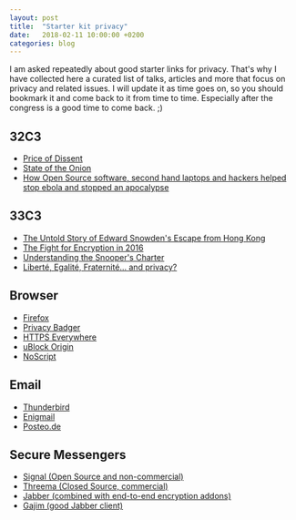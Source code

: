 ```yaml
---
layout: post
title:  "Starter kit privacy"
date:   2018-02-11 10:00:00 +0200
categories: blog
---
```


I am asked repeatedly about good starter links for privacy. That's why
I have collected here a curated list of talks, articles and more
that focus on privacy and related issues. I will update it as time goes on,
so you should bookmark it and come back to it from time to time. Especially
after the congress is a good time to come back. ;)

## 32C3

- <a href="https://media.ccc.de/v/32c3-7443-the_price_of_dissent" rel="nofollow">Price of Dissent</a>
- <a href="https://media.ccc.de/v/32c3-7307-state_of_the_onion" rel="nofollow">State of the Onion</a>
- <a href="https://media.ccc.de/v/32c3-7561-how_open_source_software_second_hand_laptops_and_hackers_helped_stop_ebola_and_stopped_an_apocalypse" rel="nofollow">How Open Source software, second hand laptops and hackers helped stop ebola and stopped an apocalypse</a>


## 33C3

- <a href="https://media.ccc.de/v/33c3-8416-the_untold_story_of_edward_snowden_s_escape_from_hong_kong" rel="nofollow">The Untold Story of Edward Snowden's Escape from Hong Kong</a>
- <a href="https://media.ccc.de/v/33c3-8295-the_fight_for_encryption_in_2016" rel="nofollow">The Fight for Encryption in 2016</a>
- <a href="https://media.ccc.de/v/33c3-8287-understanding_the_snooper_s_charter" rel="nofollow">Understanding the Snooper's Charter</a>
- <a href="https://media.ccc.de/v/33c3-8072-liberte_egalite_fraternite_and_privacy" rel="nofollow">Liberté, Egalité, Fraternité... and privacy?</a>

## Browser

- <a href="https://www.mozilla.org/en-US/firefox/" rel="nofollow">Firefox</a>
- <a href="https://www.eff.org/privacybadger" rel="nofollow">Privacy Badger</a>
- <a href="https://www.eff.org/https-everywhere" rel="nofollow">HTTPS Everywhere</a>
- <a href="https://addons.mozilla.org/en-US/firefox/addon/ublock-origin/" rel="nofollow">uBlock Origin</a>
- <a href="https://addons.mozilla.org/en-US/firefox/addon/noscript/" rel="nofollow">NoScript</a>

## Email

- <a href="https://www.thunderbird.net/en-US/" rel="nofollow">Thunderbird</a>
- <a href="https://addons.mozilla.org/en-US/thunderbird/addon/enigmail/" rel="nofollow">Enigmail</a>
- <a href="https://posteo.de/en" rel="nofollow">Posteo.de</a>

## Secure Messengers

- <a href="https://signal.org/" rel="nofollow">Signal (Open Source and non-commercial)</a>
- <a href="https://threema.ch/en" rel="nofollow">Threema (Closed Source, commercial)</a>
- <a href="https://www.jabber.org/" rel="nofollow">Jabber (combined with end-to-end encryption addons)</a>
- <a hreF="https://gajim.org/" rel="nofollow">Gajim (good Jabber client)</a>

